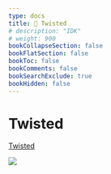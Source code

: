 ```yaml
---
type: docs
title: 🔷 Twisted
# description: "IDK"
# weight: 900
bookCollapseSection: false
bookFlatSection: false
bookToc: false
bookComments: false
bookSearchExclude: true
bookHidden: false
---
```


# Twisted

[Twisted](https://www.twistedporn.com/?nt)

![](@img/twisted-screenshot.jpg)
